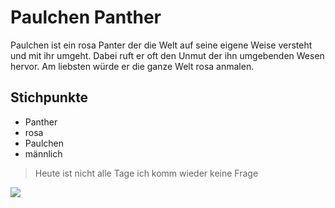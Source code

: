 # Paulchen Panther
Paulchen ist ein rosa Panter der die Welt auf seine eigene Weise versteht und mit ihr umgeht. Dabei ruft er oft den Unmut der ihn umgebenden Wesen hervor. Am liebsten würde er die ganze Welt rosa anmalen.
## Stichpunkte
* Panther
* rosa
* Paulchen
* männlich
> Heute ist nicht alle Tage ich komm wieder keine Frage
<img src="https://upload.wikimedia.org/wikipedia/en/9/96/Pink_Panther.png">
